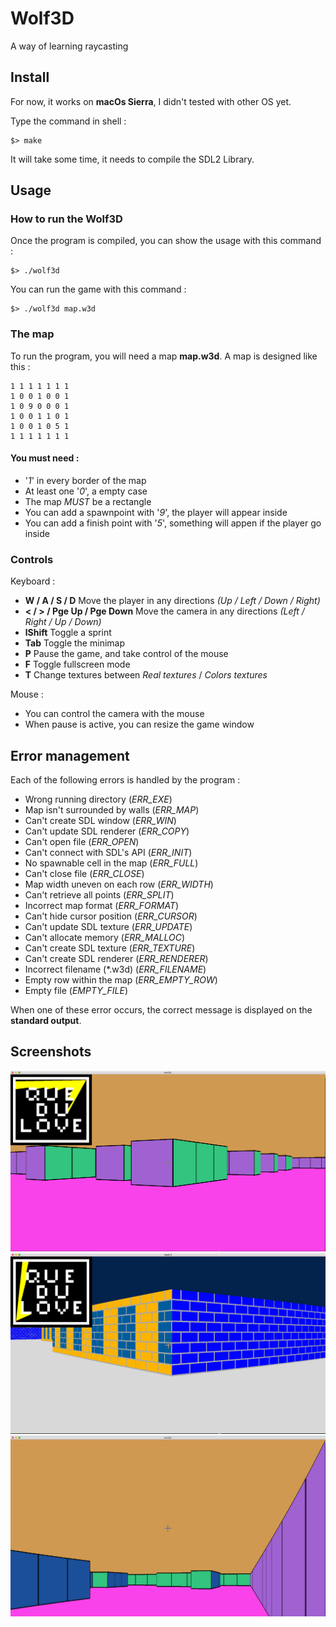# Wolf3D
A way of learning raycasting

## Install
For now, it works on **macOs Sierra**, I didn't tested with other OS yet.

Type the command in shell :
```
$> make
```
It will take some time, it needs to compile the SDL2 Library.

## Usage
### How to run the Wolf3D 

Once the program is compiled, you can show the usage with this command :
```
$> ./wolf3d
```
You can run the game with this command :
```
$> ./wolf3d map.w3d
```

### The map

To run the program, you will need a map **map.w3d**.
A map is designed like this :
```
1 1 1 1 1 1 1
1 0 0 1 0 0 1
1 0 9 0 0 0 1
1 0 0 1 1 0 1
1 0 0 1 0 5 1
1 1 1 1 1 1 1
```
#### You must need :
* '*1*' in every border of the map
* At least one '*0*', a empty case
* The map *MUST* be a rectangle
* You can add a spawnpoint with '*9*', the player will appear inside
* You can add a finish point with '*5*', something will appen if the player go inside

### Controls

Keyboard :
* **W / A / S / D** Move the player in any directions *(Up / Left / Down / Right)*
* **< / > / Pge Up / Pge Down** Move the camera in any directions *(Left / Right / Up / Down)*
* **lShift** Toggle a sprint
* **Tab** Toggle the minimap
* **P** Pause the game, and take control of the mouse
* **F** Toggle fullscreen mode
* **T** Change textures between *Real textures* / *Colors textures*

Mouse :
* You can control the camera with the mouse
* When pause is active, you can resize the game window

## Error management

Each of the following errors is handled by the program :
* Wrong running directory (*ERR_EXE*)
* Map isn't surrounded by walls (*ERR_MAP*)
* Can't create SDL window (*ERR_WIN*)
* Can't update SDL renderer (*ERR_COPY*)
* Can't open file (*ERR_OPEN*)
* Can't connect with SDL's API (*ERR_INIT*)
* No spawnable cell in the map (*ERR_FULL*)
* Can't close file (*ERR_CLOSE*)
* Map width uneven on each row (*ERR_WIDTH*)
* Can't retrieve all points (*ERR_SPLIT*)
* Incorrect map format (*ERR_FORMAT*)
* Can't hide cursor position (*ERR_CURSOR*)
* Can't update SDL texture (*ERR_UPDATE*)
* Can't allocate memory (*ERR_MALLOC*)
* Can't create SDL texture (*ERR_TEXTURE*)
* Can't create SDL renderer (*ERR_RENDERER*)
* Incorrect filename (*.w3d) (*ERR_FILENAME*)
* Empty row within the map (*ERR_EMPTY_ROW*)
* Empty file (*EMPTY_FILE*)

When one of these error occurs, the correct message is displayed on the **standard output**.

## Screenshots
![screen1](/screens/screen1.png)
![screen2](/screens/screen2.png)
![screen3](/screens/screen3.png)
